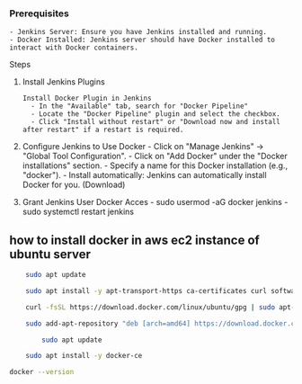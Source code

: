 ### Prerequisites

    - Jenkins Server: Ensure you have Jenkins installed and running.
    - Docker Installed: Jenkins server should have Docker installed to interact with Docker containers.

Steps

1.  Install Jenkins Plugins

        Install Docker Plugin in Jenkins
          - In the "Available" tab, search for "Docker Pipeline"
          - Locate the "Docker Pipeline" plugin and select the checkbox.
          - Click "Install without restart" or "Download now and install after restart" if a restart is required.

2.  Configure Jenkins to Use Docker - Click on "Manage Jenkins" → "Global Tool Configuration". - Click on "Add Docker" under the "Docker installations" section. - Specify a name for this Docker installation (e.g., "docker"). - Install automatically: Jenkins can automatically install Docker for you. (Download)

3.  Grant Jenkins User Docker Acces - sudo usermod -aG docker jenkins - sudo systemctl restart jenkins

## how to install docker in aws ec2 instance of ubuntu server

```bash
    sudo apt update
```

```bash
    sudo apt install -y apt-transport-https ca-certificates curl software-properties-common
```

```bash
    curl -fsSL https://download.docker.com/linux/ubuntu/gpg | sudo apt-key add -
```

```bash
    sudo add-apt-repository "deb [arch=amd64] https://download.docker.com/linux/ubuntu $(lsb_release -cs) stable"
```

```bash
        sudo apt update
```

```bash
    sudo apt install -y docker-ce
```

```bash
docker --version
```
